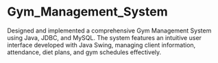 # Gym_Management_System
Designed and implemented a comprehensive Gym Management System using Java, JDBC, and MySQL. The system features an intuitive user interface developed with Java Swing, managing client information, attendance, diet plans, and gym schedules effectively.
